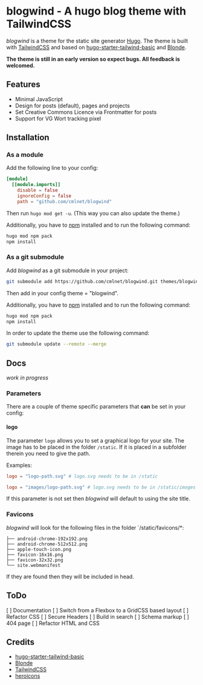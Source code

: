 # blogwind - A hugo blog theme with TailwindCSS

*blogwind* is a theme for the static site generator [Hugo](https://www.gohugo.io). The theme is built with [TailwindCSS](https://www.tailwindcss.com) and based on [hugo-starter-tailwind-basic](https://github.com/bep/hugo-starter-tailwind-basic) and [Blonde](https://github.com/opera7133/Blonde).

**The theme is still in an early version so expect bugs. All feedback is welcomed.**

## Features

* Minimal JavaScript
* Design for posts (default), pages and projects
* Set Creative Commons Licence via Frontmatter for posts
* Support for VG Wort tracking pixel

## Installation

### As a module

Add the following line to your config:

```toml
[module]
  [[module.imports]]
    disable = false
    ignoreConfig = false
    path = "github.com/cmlnet/blogwind"
```

Then run `hugo mod get -u`. (This way you can also update the theme.)

Additionally, you have to [npm](https://www.npmjs.com/get-npm) installed and to run the following command:

```bash
hugo mod npm pack
npm install
```

### As a git submodule

Add *blogwind* as a git submodule in your project:

```bash
git submodule add https://github.com/cmlnet/blogwind.git themes/blogwind
```

Then add in your config theme = "blogwind".

Additionally, you have to [npm](https://www.npmjs.com/get-npm) installed and to run the following command:

```bash
hugo mod npm pack
npm install
```

In order to update the theme use the following command:

```bash
git submodule update --remote --merge
```

## Docs

*work in progress*

### Parameters

There are a couple of theme specific parameters that **can** be set in your config:

#### logo

The parameter `logo` allows you to set a graphical logo for your site. The image has to be placed in the folder `/static`. If it is placed in a subfolder therein you need to give the path.

Examples:

```toml
logo = "logo-path.svg" # logo.svg needs to be in /static
```

```toml
logo = "images/logo-path.svg" # logo.svg needs to be in /static/images
```

If this parameter is not set then *blogwind* will default to using the site title.

### Favicons

*blogwind* will look for the following files in the folder `/static/favicons/*:

```
├── android-chrome-192x192.png
├── android-chrome-512x512.png
├── apple-touch-icon.png
├── favicon-16x16.png
├── favicon-32x32.png
└── site.webmanifest
```

If they are found then they will be included in head.

## ToDo

[ ] Documentation
[ ] Switch from a Flexbox to a GridCSS based layout
[ ] Refactor CSS
[ ] Secure Headers
[ ] Build in search
[ ] Schema markup
[ ] 404 page
[ ] Refactor HTML and CSS

## Credits

* [hugo-starter-tailwind-basic](https://github.com/bep/hugo-starter-tailwind-basic)
* [Blonde](https://github.com/opera7133/Blonde)
* [TailwindCSS](https://tailwindcss.com/)
* [heroicons](https://heroicons.com/)